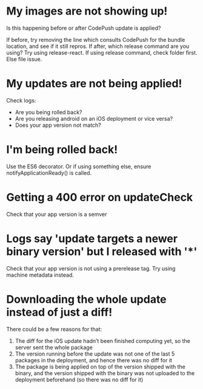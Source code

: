 
# My images are not showing up!

Is this happening before or after CodePush update is applied?

If before, try removing the line which consults CodePush for the bundle location, and see if it still repros.
If after, which release command are you using? Try using release-react. If using release command, check folder first.
Else file issue.

# My updates are not being applied!

Check logs:
- Are you being rolled back?
- Are you releasing android on an iOS deployment or vice versa?
- Does your app version not match?

# I'm being rolled back!

Use the ES6 decorator. Or if using something else, ensure notifyApplicationReady() is called.

# Getting a 400 error on updateCheck

Check that your app version is a semver

# Logs say 'update targets a newer binary version' but I released with '*'

Check that your app version is not using a prerelease tag. Try using machine metadata instead.

# Downloading the whole update instead of just a diff!

There could be a few reasons for that:

1.	The diff for the iOS update hadn’t been finished computing yet, so the server sent the whole package
2.	The version running before the update was not one of the last 5 packages in the deployment, and hence there was no diff for it
3.	The package is being applied on top of the version shipped with the binary, and the version shipped with the binary was not uploaded to the deployment beforehand (so there was no diff for it)


